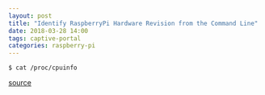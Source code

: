 ```yaml
---
layout: post
title: "Identify RaspberryPi Hardware Revision from the Command Line"
date: 2018-03-28 14:00
tags: captive-portal
categories: raspberry-pi
---
```


```
$ cat /proc/cpuinfo
```

[source](https://elinux.org/RPi_HardwareHistory)
